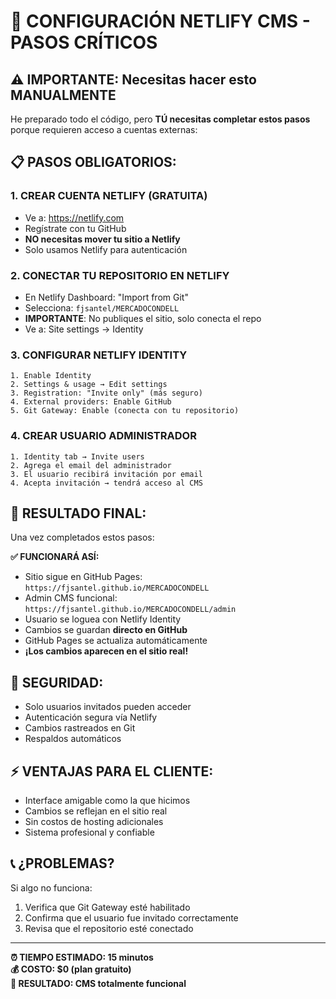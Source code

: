 # 🔧 CONFIGURACIÓN NETLIFY CMS - PASOS CRÍTICOS

## ⚠️ IMPORTANTE: Necesitas hacer esto MANUALMENTE

He preparado todo el código, pero **TÚ necesitas completar estos pasos** porque requieren acceso a cuentas externas:

## 📋 PASOS OBLIGATORIOS:

### 1. **CREAR CUENTA NETLIFY** (GRATUITA)
- Ve a: https://netlify.com
- Regístrate con tu GitHub
- **NO necesitas mover tu sitio a Netlify**
- Solo usamos Netlify para autenticación

### 2. **CONECTAR TU REPOSITORIO EN NETLIFY**
- En Netlify Dashboard: "Import from Git"
- Selecciona: `fjsantel/MERCADOCONDELL`
- **IMPORTANTE**: No publiques el sitio, solo conecta el repo
- Ve a: Site settings → Identity

### 3. **CONFIGURAR NETLIFY IDENTITY**
```
1. Enable Identity
2. Settings & usage → Edit settings
3. Registration: "Invite only" (más seguro)
4. External providers: Enable GitHub
5. Git Gateway: Enable (conecta con tu repositorio)
```

### 4. **CREAR USUARIO ADMINISTRADOR**
```
1. Identity tab → Invite users
2. Agrega el email del administrador
3. El usuario recibirá invitación por email
4. Acepta invitación → tendrá acceso al CMS
```

## 🎯 RESULTADO FINAL:

Una vez completados estos pasos:

**✅ FUNCIONARÁ ASÍ:**
- Sitio sigue en GitHub Pages: `https://fjsantel.github.io/MERCADOCONDELL`
- Admin CMS funcional: `https://fjsantel.github.io/MERCADOCONDELL/admin`
- Usuario se loguea con Netlify Identity
- Cambios se guardan **directo en GitHub**
- GitHub Pages se actualiza automáticamente
- **¡Los cambios aparecen en el sitio real!**

## 🔐 SEGURIDAD:
- Solo usuarios invitados pueden acceder
- Autenticación segura vía Netlify
- Cambios rastreados en Git
- Respaldos automáticos

## ⚡ VENTAJAS PARA EL CLIENTE:
- Interface amigable como la que hicimos
- Cambios se reflejan en el sitio real
- Sin costos de hosting adicionales
- Sistema profesional y confiable

## 📞 ¿PROBLEMAS?

Si algo no funciona:
1. Verifica que Git Gateway esté habilitado
2. Confirma que el usuario fue invitado correctamente
3. Revisa que el repositorio esté conectado

---

**⏰ TIEMPO ESTIMADO: 15 minutos**  
**💰 COSTO: $0 (plan gratuito)**  
**🎉 RESULTADO: CMS totalmente funcional**